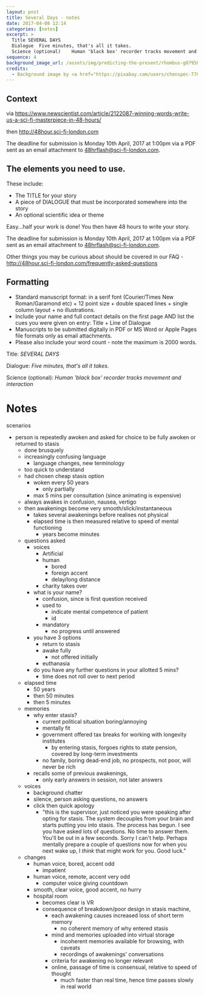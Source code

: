 ```yaml
---
layout: post
title: Several Days - notes
date: 2017-04-08 12:14
categories: [notes]
excerpt: >
  Title	SEVERAL DAYS
  Dialogue	Five minutes, that's all it takes.
  Science (optional)	Human 'black box' recorder tracks movement and interactions
sequence: 4
background_image_url: /assets/img/predicting-the-present/rhombus-g079583cfa_1280.jpg
credits:
  - Background image by <a href="https://pixabay.com/users/chenspec-7784448/?utm_source=link-attribution&amp;utm_medium=referral&amp;utm_campaign=image&amp;utm_content=6057274">chenspec</a> from <a href="https://pixabay.com/?utm_source=link-attribution&amp;utm_medium=referral&amp;utm_campaign=image&amp;utm_content=6057274">Pixabay</a>
---
```

## Context

via https://www.newscientist.com/article/2122087-winning-words-write-us-a-sci-fi-masterpiece-in-48-hours/

then http://48hour.sci-fi-london.com

The deadline for submission is Monday 10th April, 2017 at 1:00pm via a PDF sent as an email attachment to 48hrflash@sci-fi-london.com.

## The elements you need to use.

These include:

* The TITLE for your story
* A piece of DIALOGUE that must be incorporated somewhere into the story
* An optional scientific idea or theme

Easy...half your work is done! You then have 48 hours to write your story.

The deadline for submission is Monday 10th April, 2017 at 1:00pm via a PDF sent as an email attachment to 48hrflash@sci-fi-london.com.

Other things you may be curious about should be covered in our FAQ - http://48hour.sci-fi-london.com/frequently-asked-questions

## Formatting

* Standard manuscript format: in a serif font (Courier/Times New Roman/Garamond etc) + 12 point size + double spaced lines + single column layout + no illustrations.
* Include your name and full contact details on the first page AND list the cues you were given on entry: Title + Line of Dialogue
* Manuscripts to be submitted digitally in PDF or MS Word or Apple Pages file formats only as email attachments.
* Please also include your word count - note the maximum is 2000 words.

Title: *SEVERAL DAYS*

Dialogue: *Five minutes, that's all it takes.*

Science (optional):	*Human 'black box' recorder tracks movement and interaction*

# Notes

scenarios
* person is repeatedly awoken and asked for choice to be fully awoken or returned to stasis
   * done brusquely
   * increasingly confusing language
      * language changes, new terminology
   * too quick to understand
   * had chosen cheap stasis option
      * woken every 50 years
         * only partially
      * max 5 mins per consultation (since animating is expensive)
   * always awakes in confusion, nausea, vertigo
   * then awakenings become very smooth/slick/instantaneous
      * takes several awakenings before realises not physical
      * elapsed time is then measured relative to speed of mental functioning
         * years become minutes
   * questions asked
      * voices
         * Artificial
         * human
            * bored
            * foreign accent
            * delay/long distance
         * charity takes over
      * what is your name?
         * confusion, since is first question received
         * used to
            * indicate mental competence of patient
            * id
         * mandatory
            * no progress until answered
      * you have 3 options
         * return to stasis
         * awake fully
            * not offered initially
         * euthanasia
      * do you have any further questions in your allotted 5 mins?
         * time does not roll over to next period
   * elapsed time
      * 50 years
      * then 50 minutes
      * then 5 minutes
   * memories
      * why enter stasis?
         * current political situation boring/annoying
         * mentally fit
         * government offered tax breaks for working with longevity institutes
            * by entering stasis, forgoes rights to state pension, covered by long-term investments
         * no family, boring dead-end job, no prospects, not poor, will never be rich
      * recalls some of previous awakenings,
         * only early answers in session, not later answers
   * voices
      * background chatter
      * silence, person asking questions, no answers
      * click then quick apology
         * "this is the supervisor, just noticed you were speaking after opting for stasis. The system decouples from your brain and starts putting you into stasis. The process has begun. I see you have asked lots of questions. No time to answer them. You'll be out in a few seconds. Sorry I can't help. Perhaps mentally prepare a couple of questions now for when you next wake up, I *think* that might work for you. Good luck."
   * changes
      * human voice, bored, accent odd
         * impatient
      * human voice, remote, accent very odd
         * computer voice giving countdown
      * smooth, clear voice, good accent, no hurry
      * hospital room
          * becomes clear is VR
          * consequence of breakdown/poor design in stasis machine,
             * each awakening causes increased loss of short term memory
                * no coherent memory of why entered stasis
             * mind and memories uploaded into virtual storage
                * incoherent memories available for browsing, with caveats
                * recordings of awakenings' conversations
             * criteria for awakening no longer relevant
             * online, passage of time is consensual, relative to speed of thought
                * much faster than real time, hence time passes slowly in real world

